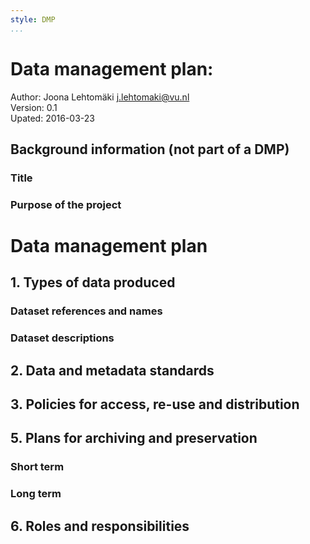 ```yaml
---
style: DMP
...
```


# Data management plan:

Author: Joona Lehtomäki <j.lehtomaki@vu.nl>  
Version: 0.1  
Upated: 2016-03-23  

## Background information (not part of a DMP)

### Title

### Purpose of the project

# Data management plan

## 1. Types of data produced

### Dataset references and names

### Dataset descriptions

## 2. Data and metadata standards

## 3. Policies for access, re-use and distribution

## 5. Plans for archiving and preservation

### Short term

### Long term

## 6. Roles and responsibilities  
